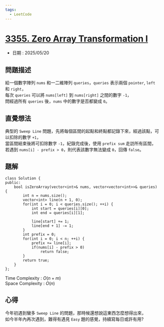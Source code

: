 ```yaml
---
tags:
  - LeetCode
---
```


# [3355. Zero Array Transformation I](https://leetcode.com/problems/zero-array-transformation-i/description/)  

+ 日期 : 2025/05/20  

## 問題描述  

給一個數字陣列 `nums` 和一二維陣列 `queries`，`queries` 表示兩個 `pointer`, `left` 和 `right`，  
每次 `queries` 可以將 `nums[left]` 到 `nums[right]` 之間的數字 `-1`，  
問經過所有 `queries` 後，`nums` 中的數字是否都變成 `0`。  

## 直覺想法  

典型的 `Sweep Line` 問題，先將每個區間的起點和終點都記錄下來，經過該點，可以扣除的數字 `+1`，  
當區間結束後將可扣除數字 `-1`，紀錄完成後，使用 `prefix sum` 走訪所有區間，  
若遇到 `nums[i] - prefix > 0`，則代表該數字無法變成 `0`，回傳 `false`。  

## 題解  

```cpp=
class Solution {
public:
    bool isZeroArray(vector<int>& nums, vector<vector<int>>& queries) {
        int n = nums.size();
        vector<int> line(n + 1, 0);
        for(int i = 0; i < queries.size(); ++i) {
            int start = queries[i][0];
            int end = queries[i][1];
            
            line[start] += 1;
            line[end + 1] -= 1;
        }
        int prefix = 0;
        for(int i = 0; i < n; ++i) {
            prefix += line[i];
            if(nums[i] - prefix > 0)
                return false;
        }
        return true;
    }
};
```

Time Complexity : $O(n + m)$  
Space Complexity : $O(n)$  

## 心得  

今年初遇到蠻多 `Sweep Line` 的問題，那時候還想說這東西怎麼想得出來，  
如今半年內再次遇到，難得有遇見 `Easy` 題的感覺，持續寫每日或許有用?  
